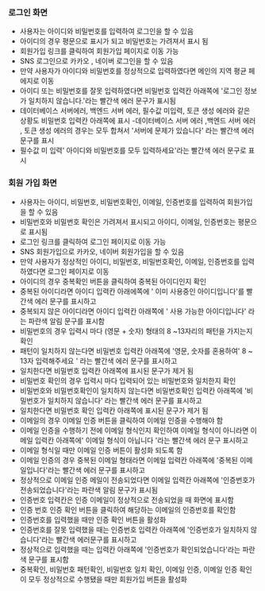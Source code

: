 

### 로그인 화면
- 사용자는 아이디와 비밀번호를 입력하여 로그인을 할 수 있음
- 아이디의 경우 평문으로 표시가 되고 비밀번호는 가려져서 표시 됨
- 회원가입 링크를 클릭하여 회원가입 페이지로 이동 가능
- SNS 로그인으로 카카오 , 네이버 로그인을 할 수 있음
- 만약 사용자가 아이디와 비밀번호를 정상적으로 입력하였다면 메인의 지역 평균 페에지로 이동
- 아이디 또는 비밀번호를 잘못 입력하였다면 비밀번호 입력칸 아래쪽에 '로그인 정보가 일치하지 않습니다.'라는 빨간색 에러 문구가 표시됨
- 데이터베이스 서버에러, 백엔드 서버 에러, 필수값 미입력, 토큰 생성 에러와 같은 상황도 비밀번호 입력칸 아래쪽에 표시
-데이터베이스 서버 에러 ,백엔드 서버 에러 , 토큰 생성 에러의 경우는 모두 합쳐서 '서버에 문제가 있습니다' 라는 빨간색 에러 문구를 표시 
- 필수값 미 입력' 아이디와 비밀번호를 모두 입력하세요'라는 빨간색 에러 문구로 표시

<!--  
*  로그인 문제점 생각해보기 
   <프론트에서의 작업>
1. 사용자 아이디 비밀번호 입력
2. 로그인 요청을 서버로 보냄

    <서버 에서의 작업>
3. 서버는 아이디와 비밀번호가 필수로 입력되었는지 확인
4. 아이디를 가지고 서비스(데이터베이스)에서 검색
5. 검색 결과가 존재하지 않으면 로그인 정보 불일치 ! 로 응답
6. 검색 결과가 존재한다면 해당 유저 엔터티의 암호화된 패스워드와 사용자가 입력한 패스워드를 비교
7. 패스워드가 불일치 하면 ' 로그인 ' 정보 불일치로 응답
8. 일치 한다면 아이디로 jwt를 생성하여 만료기간과 함께 반환 

    <위에서 발생할 수 있는 문제점>
1. 데이터베이스 에러가 발생할 수 있음(데이터베이스 서버의 문제) 
- 3000, 4000,  3306(DB 포트라고함)
- 백엔드 서버 에러 (로그인 요청 에러)
- 필수 데이터 미입력 (입력했는지 확인해야 함)
- 토큰 생성 에러 (키의 길이로 인해발생할수도 있고 여러가지 문제발생 가능)
-->

### 회원 가입 화면
- 사용자는 아이디, 비밀번호, 비밀번호확인, 이메일, 인증번호를 입력하여 회원가입을 할 수 있음
- 비밀번호와 비밀번호 확인은 가려져서 표시되고 아이디, 이메일, 인증번호는 평문으로 표시됨
- 로그인 링크를 클릭하여 로그인 페이지로 이동 가능
- SNS 회원가입으로 카카오, 네이버 회원가입을 할 수 있음
- 만약 사용자가 정상적인 아이디, 비밀번호, 비밀번호확인, 이메일, 인증번호를 입력하였다면 로그인 페이지로 이동
- 아이디의 경우 중복확인 버튼을 클릭하여 중복된 아이디인지 확인
- 중복된 아이디라면 아이디 입력칸 아래에쪽에 ' 이미 사용중인 아이디입니다'를 빨간색 에러 문구를 표시하고
- 중복되지 않은 아이디라면 아이디 입력칸 아래쪽에 ' 사용 가능한 아이디입니다' 라는 파란색 알림 문구를 표시함
- 비밀번호의 경우 입력시 마다 (영문 + 숫자) 형태의 8 ~13자리의 패턴을 가지는지 확인
- 패턴이 일치하지 않는다면 비밀번호 입력칸 아래쪽에 '영문, 숫자를 혼용하여' 8 ~ 13자 입력해주세요 ' 라는 빨간색 에러 문구를 표시하고
- 일치한다면 비밀번호 입력칸 아래쪽에 표시된 문구가 제거 됨
- 비밀번호 확인의 경우 입력시 마다 입력되어 있는 비밀번호와 일치한지 확인
- 비밀번호와 비밀번호확인이 일치하지 않는다면 비밀번호확인 입력칸 아래쪽에 '비밀번호가 일치하지 않습니다' 라는 빨간색 에러 문구를 표시하고
- 일치한다면 비밀번호 확인 입력칸 아래쪽에 표시된 문구가 제거 됨
- 이메일의 경우 이메일 인증 버튼을 클릭하여 이메일 인증을 수행해야 함
- 이메일 인증을 수행하기 전에 이메일 형식인지 확인하여 이메일 형식이 아니라면 이메일 입력칸 아래쪽에' 이메일 형식이 아닙니다 '라는 빨간색 에러 문구 표시하고
- 이메일 형식일 때만 이메일 인증 버튼이 활성화 되도록 함
- 이메일 인증의 경우 중복된 이메일 형태라면 이메일 입력칸 아래쪽에 '중복된 이메일입니다'라는 빨간색 에러 문구를 표시하고
- 정상적으로 이메일 인증 메일이 전송되었다면 이메일 입력칸 아래쪽에 '인증번호가 전송되었습니다'라는 파란색 알림 문구가 표시됨
- 인증번호 입력칸은 인증 이메일이 정상적으로 전송되었을 때 화면에 표시함
- 인증 번호 인증 확인 버튼을 클릭하여 해당하는 이메일의 인증번호를 확인함
- 인증번호를 입력했을 때만 인증 확인 버튼을 활성화
- 인증번호를 잘못 입력했을 때는 인증번호 입력칸 아래쪽에 '인증번호가 일치하지 않습니다'라는 빨간색 에러문구를 표시하고
- 정상적으로 입력했을 때는 입력칸 아래쪽에 '인증번호가 확인되었습니다'라는 파란색 문구를 표시함
- 중복확인, 비밀번호 패턴확인, 비밀번호 일치 확인, 이메일 인증, 이메일 인증 확인이 모두 정상적으로 수행됐을 때만 회원가입 버튼을 활성화

<!--  
*  회원가입 문제점 생각해보기 
   <프론트에서의 작업>
1. 사용자 아이디 입력
2. 중복확인 요청 보냄
3. 서버는 아이디가 필수로 입력되었는지 확인
4. 해당 아이디를 가지고 있는 유저가 있는지 데이터베이스에서 검색
5. 만약 존재하지 않는 아이디라면 '성공' 응답 처리

    <서버 에서의 작업>


    <위에서 발생할 수 있는 문제점>

-->